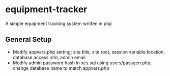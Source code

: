 # equipment-tracker

A simple equipment tracking system written in php

## General Setup

* Modify appvars.php setting: site title, site root, session variable location, database access info, admin email
* Modify admin password hash in xes.sql using users/passgen.php, change database name to match appvars.php
